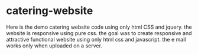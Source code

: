 # catering-website
Here is the demo catering website code using only html CSS and jquery.
the website is responsive using pure css.
the goal was to create responsive and attractive functional website using only html css and javascript.
the e mail works only when uploaded on a server.
